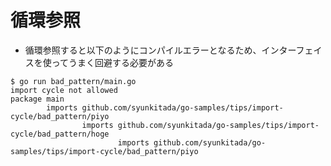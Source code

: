 # 循環参照

* 循環参照すると以下のようにコンパイルエラーとなるため、インターフェイスを使ってうまく回避する必要がある

```
$ go run bad_pattern/main.go
import cycle not allowed
package main
        imports github.com/syunkitada/go-samples/tips/import-cycle/bad_pattern/piyo
                imports github.com/syunkitada/go-samples/tips/import-cycle/bad_pattern/hoge
                        imports github.com/syunkitada/go-samples/tips/import-cycle/bad_pattern/piyo

```
